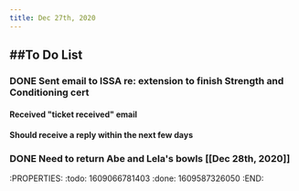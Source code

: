 ```yaml
---
title: Dec 27th, 2020
---
```


## ##To Do List
### DONE Sent email to ISSA re: extension to finish Strength and Conditioning cert
#### Received "ticket received" email
#### Should receive a reply within the next few days
### DONE Need to return Abe and Lela's bowls [[Dec 28th, 2020]]
:PROPERTIES:
:todo: 1609066781403
:done: 1609587326050
:END:
##
